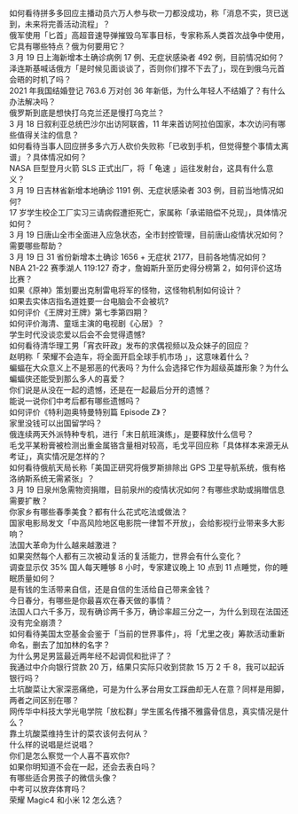 如何看待拼多多回应主播动员六万人参与砍一刀都没成功，称「消息不实，货已送到，未来将完善活动流程」？  
俄军使用「匕首」高超音速导弹摧毁乌军事目标，专家称系人类首次战争中使用，它具有哪些特点？俄为何要用它？  
3 月 19 日上海新增本土确诊病例 17 例、无症状感染者 492 例，目前情况如何？  
泽连斯基喊话俄方「是时候见面谈谈了，否则你们撑不下去了」，现在到俄乌元首会晤的时机了吗？  
2021 年我国结婚登记 763.6 万对创 36 年新低，为什么年轻人不结婚了？有什么办法解决吗？  
俄罗斯到底是想快打乌克兰还是慢打乌克兰？  
3 月 18 日叙利亚总统巴沙尔出访阿联酋，11 年来首访阿拉伯国家，本次访问有哪些值得关注的信息？  
如何看待当事人回应拼多多六万人砍价失败称「已收到手机，但觉得整个事情太离谱」？具体情况如何？  
NASA 巨型登月火箭 SLS 正式出厂，将「 龟速 」运往发射台，这具有什么意义？  
3 月 19 日吉林省新增本地确诊 1191 例、无症状感染者 303 例，目前当地情况如何?  
17 岁学生校企工厂实习三请病假遭拒死亡，家属称「承诺赔偿不兑现」，具体情况如何？  
3 月 19 日唐山全市全面进入应急状态，全市封控管理，目前唐山疫情状况如何？需要哪些帮助？  
3 月 19 日 31 省份新增本土确诊 1656 + 无症状 2177，目前各地情况如何？  
NBA 21-22 赛季湖人 119:127 奇才，詹姆斯升至历史得分榜第 2，如何评价这场比赛？  
如果《原神》策划要出克制雷电将军的怪物，这怪物机制如何设计？  
如果去实体店指名道姓要一台电脑会不会被坑?  
如何评价《王牌对王牌》第七季第四期？  
如何评价海清、童瑶主演的电视剧《心居》？  
学生时代没谈恋爱以后会不会觉得遗憾?  
如何看待清华理工男「宵衣旰政」发布的求偶视频以及众妹子的回应？  
赵明称「 荣耀不会造车，将全面开启全球手机市场 」，这意味着什么？  
蝙蝠在大众意义上不是邪恶的代表吗？为什么会选择它作为超级英雄形象？为什么蝙蝠侠还能受到那么多人的喜爱？  
你们说是从没在一起的遗憾，还是在一起最后分开的遗憾？  
能说一说你们中考后都有哪些遗憾吗？  
如何评价《特利迦奥特曼特别篇 Episode Z》？  
家里没钱可以出国留学吗？  
俄连续两天外派特种专机，进行「末日航班演练」，是要释放什么信号？  
毛戈平某粉膏被检测出重金属铬含量相对较高，毛戈平回应称「具体样本来源无从考证」，真实情况是怎样的？  
如何看待俄航天局长称「美国正研究将俄罗斯排除出 GPS 卫星导航系统，俄有格洛纳斯系统无需紧张」？  
3 月 19 日泉州急需物资捐赠，目前泉州的疫情状况如何？有哪些求助或捐赠信息需要扩散？  
你家乡有哪些春季美食？都有什么花式吃法或做法？  
国家电影局发文「中高风险地区电影院一律暂不开放」，会给影视行业带来多大影响？  
法国大革命为什么越来越激进？  
如果突然每个人都有三次被动复活的复活能力，世界会有什么变化？  
调查显示仅 35% 国人每天睡够 8 小时，专家建议晚上 10 点到 11 点睡觉，你的睡眠质量如何？  
是有钱的生活带来自信，还是自信的生活给自己带来金钱？  
今日春分，有哪些是你最喜欢在春天做的事情？  
法国人口六千多万，现有确诊两千多万，确诊率超三分之一，为什么到现在法国还没有完全崩溃？  
如何看待美国太空基金会鉴于「当前的世界事件」，将「尤里之夜」筹款活动重新命名，删去了加加林的名字？  
为什么男足男篮最近两年经不起调侃和批评了？  
我通过中介向银行贷款 20 万，结果只实际只收到贷款 15 万 2 千 8，我可以起诉银行吗？  
土坑酸菜让大家深恶痛绝，可是为什么茅台用女工踩曲却无人在意？同样是用脚，两者之间区别在哪？  
网传华中科技大学光电学院「放松群」学生匿名传播不雅露骨信息，真实情况是什么？  
靠土坑酸菜维持生计的菜农该何去何从？  
什么样的说唱是烂说唱？  
你们是怎么察觉一个人喜不喜欢你?  
如果你明知道不会在一起，还会去表白吗？  
有哪些适合男孩子的微信头像？  
中考可以放弃体育吗？  
荣耀 Magic4 和小米 12 怎么选？  
